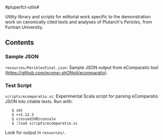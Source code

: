 #pluperfct-utils#

Utility library and scripts for editorial work specific to the demonstration work on canonically cited texts and analyses of Plutarch's *Pericles*, from Furman University.

## Contents

### Sample JSON

`resources/PeriklesFinal.json`: Sample JSON output from eComparatio tool (<https://github.com/ecomp-shONgit/ecomparatio>).

### Test Script

`scripts/ecomparatio.sc`: Experimental Scala script for parsing eComparatio JSON into citable texts. Run with:

~~~
   $ sbt
   $ ++2.12.3
   $ crossedJVM/console
   $ :load scripts/ecomparatio.sc
~~~

Look for output in `resources/`.

